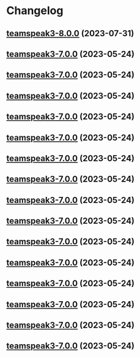 # Changelog










## [teamspeak3-8.0.0](https://github.com/truecharts/charts/compare/teamspeak3-7.0.0...teamspeak3-8.0.0) (2023-07-31)




## [teamspeak3-7.0.0](https://github.com/truecharts/charts/compare/teamspeak3-6.0.8...teamspeak3-7.0.0) (2023-05-24)




## [teamspeak3-7.0.0](https://github.com/truecharts/charts/compare/teamspeak3-6.0.8...teamspeak3-7.0.0) (2023-05-24)




## [teamspeak3-7.0.0](https://github.com/truecharts/charts/compare/teamspeak3-6.0.8...teamspeak3-7.0.0) (2023-05-24)




## [teamspeak3-7.0.0](https://github.com/truecharts/charts/compare/teamspeak3-6.0.8...teamspeak3-7.0.0) (2023-05-24)




## [teamspeak3-7.0.0](https://github.com/truecharts/charts/compare/teamspeak3-6.0.8...teamspeak3-7.0.0) (2023-05-24)




## [teamspeak3-7.0.0](https://github.com/truecharts/charts/compare/teamspeak3-6.0.8...teamspeak3-7.0.0) (2023-05-24)




## [teamspeak3-7.0.0](https://github.com/truecharts/charts/compare/teamspeak3-6.0.8...teamspeak3-7.0.0) (2023-05-24)




## [teamspeak3-7.0.0](https://github.com/truecharts/charts/compare/teamspeak3-6.0.8...teamspeak3-7.0.0) (2023-05-24)




## [teamspeak3-7.0.0](https://github.com/truecharts/charts/compare/teamspeak3-6.0.8...teamspeak3-7.0.0) (2023-05-24)




## [teamspeak3-7.0.0](https://github.com/truecharts/charts/compare/teamspeak3-6.0.8...teamspeak3-7.0.0) (2023-05-24)




## [teamspeak3-7.0.0](https://github.com/truecharts/charts/compare/teamspeak3-6.0.8...teamspeak3-7.0.0) (2023-05-24)




## [teamspeak3-7.0.0](https://github.com/truecharts/charts/compare/teamspeak3-6.0.8...teamspeak3-7.0.0) (2023-05-24)




## [teamspeak3-7.0.0](https://github.com/truecharts/charts/compare/teamspeak3-6.0.8...teamspeak3-7.0.0) (2023-05-24)




## [teamspeak3-7.0.0](https://github.com/truecharts/charts/compare/teamspeak3-6.0.8...teamspeak3-7.0.0) (2023-05-24)




## [teamspeak3-7.0.0](https://github.com/truecharts/charts/compare/teamspeak3-6.0.8...teamspeak3-7.0.0) (2023-05-24)

